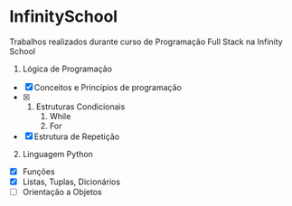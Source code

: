# InfinitySchool
Trabalhos realizados durante curso de Programação Full Stack na Infinity School

1. Lógica de Programação
- [x] Conceitos e Princípios de programação
- [x] 1. Estruturas Condicionais
        1. While
        2. For
- [x] Estrutura de Repetição

2. Linguagem Python
- [x] Funções
- [x] Listas, Tuplas, Dicionários
- [ ] Orientação a Objetos